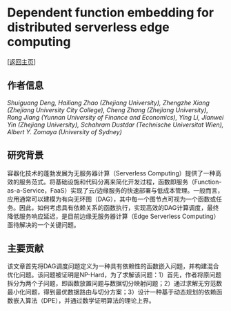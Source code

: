 # Dependent function embedding for distributed serverless edge computing

\[[返回主页](../../README.md)\]

## 作者信息
*Shuiguang Deng, Hailiang Zhao (Zhejiang University), Zhengzhe Xiang (Zhejiang University City College), Cheng Zhang  (Zhejiang University), Rong Jiang (Yunnan University of Finance and Economics), Ying Li, Jianwei Yin  (Zhejiang University), Schahram Dustdar (Technische Universitat Wien), Albert Y. Zomaya (University of Sydney)*

## 研究背景
容器化技术的蓬勃发展为无服务器计算（Serverless Computing）提供了一种高效的服务范式。将基础设施和代码分离来简化开发过程，函数即服务（Function-as-a-Service，FaaS）实现了云/边缘服务的快速部署与低成本管理。一般而言，应用通常可以建模为有向无环图（DAG），其中每一个图节点可视为一个函数或任务。因此，如何考虑具有依赖关系的函数执行，实现高效的DAG计算调度，最终降低服务响应延迟，是目前边缘无服务器计算（Edge Serverless Computing）亟待解决的一个关键问题。

## 主要贡献
该文章首先将DAG调度问题定义为一种具有依赖性的函数嵌入问题，并构建混合优化问题。该问题被证明是NP-Hard，为了求解该问题：1）首先，作者将原问题拆分为两个子问题，即函数放置问题与数据切分映射问题；2）通过求解无穷范数最小化问题，得到最优数据路由与切分方案；3）设计一种基于动态规划的依赖函数嵌入算法（DPE），并通过数学证明算法的理论上界。